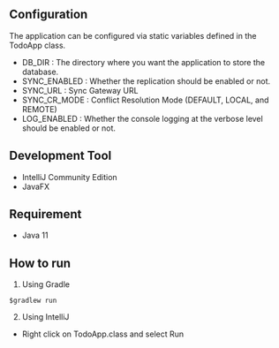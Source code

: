 ## Configuration
The application can be configured via static variables defined in the TodoApp class.

* DB_DIR : The directory where you want the application to store the database.
* SYNC_ENABLED : Whether the replication should be enabled or not.
* SYNC_URL : Sync Gateway URL
* SYNC_CR_MODE : Conflict Resolution Mode (DEFAULT, LOCAL, and REMOTE)
* LOG_ENABLED : Whether the console logging at the verbose level should be enabled or not.

## Development Tool
* IntelliJ Community Edition
* JavaFX

## Requirement
* Java 11

## How to run

1. Using Gradle

 ```
 $gradlew run
 ```
2. Using IntelliJ

 * Right click on TodoApp.class and select Run
